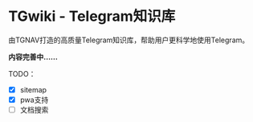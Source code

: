 # TGwiki - Telegram知识库

由TGNAV打造的高质量Telegram知识库，帮助用户更科学地使用Telegram。

**内容完善中……**

TODO：

- [x] sitemap
- [x] pwa支持
- [ ] 文档搜索
